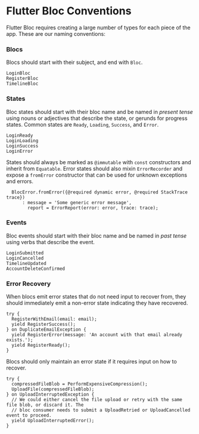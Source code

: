 # Flutter Bloc Conventions

Flutter Bloc requires creating a large number of types for each piece of the app. These are our
naming conventions:

### Blocs

Blocs should start with their subject, and end with `Bloc`.

```
LoginBloc
RegisterBloc
TimelineBloc
```

### States

Bloc states should start with their bloc name and be named in _present tense_ using nouns or
adjectives that describe the state, or gerunds for progress states. Common states are `Ready`,
`Loading`, `Success`, and `Error`.

```
LoginReady
LoginLoading
LoginSuccess
LoginError
```

States should always be marked as `@immutable` with `const` constructors and inherit from
`Equatable`. Error states should also mixin `ErrorRecorder` and expose a `fromError` constructor
that can be used for unknown exceptions and errors.

```
  BlocError.fromError({@required dynamic error, @required StackTrace trace})
      : message = 'Some generic error message',
        report = ErrorReport(error: error, trace: trace);
```

### Events

Bloc events should start with their bloc name and be named in _past tense_ using verbs that describe
the event.

```
LoginSubmitted
LoginCancelled
TimelineUpdated
AccountDeleteConfirmed
```

### Error Recovery

When blocs emit error states that do not need input to recover from, they should immediately emit a
non-error state indicating they have recovered.

```
try {
  RegisterWithEmail(email: email);
  yield RegisterSuccess();
} on DuplicateEmailException {
  yield RegisterError(message: 'An account with that email already exists.');
  yield RegisterReady();
}
```

Blocs should only maintain an error state if it requires input on how to recover.

```
try {
  compressedFileBlob = PerformExpensiveCompression();
  UploadFile(compressedFileBlob);
} on UploadInterruptedException {
  // We could either cancel the file upload or retry with the same file blob, or discard it. The
  // bloc consumer needs to submit a UploadRetried or UploadCancelled event to proceed.
  yield UploadInterruptedError();
}
```